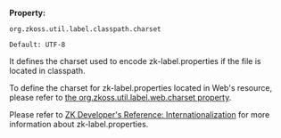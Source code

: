 **Property:**

`org.zkoss.util.label.classpath.charset`

`Default: UTF-8`

It defines the charset used to encode zk-label.properties if the file is
located in classpath.

To define the charset for zk-label.properties located in Web's resource,
please refer to [the org.zkoss.util.label.web.charset property]({{site.baseurl}}/zk_config_ref/org.zkoss.util.label.web.charset).

Please refer to [ZK Developer's Reference: Internationalization]({{site.baseurl}}/zk_dev_ref/internationalization/labels)
for more information about zk-label.properties.
